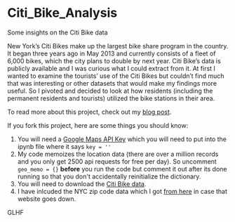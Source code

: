 # Citi_Bike_Analysis
Some insights on the Citi Bike data

New York’s Citi Bikes make up the largest bike share program in the country. It began three years ago in May 2013 and currently consists of a fleet of 6,000 bikes, which the city plans to double by next year. Citi Bike’s data is publicly available and I was curious what I could extract from it. At first I wanted to examine the tourists’ use of the Citi Bikes but couldn’t find much that was interesting or other datasets that would make my findings more useful. So I pivoted and decided to look at how residents (including the permanent residents and tourists) utilized the bike stations in their area.

To read more about this project, check out my [blog post](http://kennmyers.github.io/data%20science/2016/05/12/Citibike_data_i.html).

If you fork this project, here are some things you should know:

1. You will need a [Google Maps API Key](https://console.developers.google.com/) which you will need to put into the ipynb file where it says ```key = ''```
2. My code memoizes the location data (there are over a million records and you only get 2500 api requests for free per day). So uncomment ```geo_memo = {}``` **before** you run the code but comment it out after its done running so that you don't accidentally reinitialize the dictionary.
3. You will need to download the [Citi Bike data](https://www.citibikenyc.com/system-data). 
4. I have inlcuded the NYC zip code data which I got [from here](https://blog.splitwise.com/2013/09/18/the-2010-us-census-population-by-zip-code-totally-free/) in case that website goes down.

GLHF
